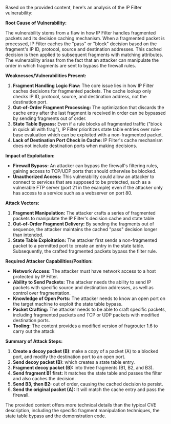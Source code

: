 Based on the provided content, here's an analysis of the IP Filter vulnerability:

**Root Cause of Vulnerability:**

The vulnerability stems from a flaw in how IP Filter handles fragmented packets and its decision caching mechanism. When a fragmented packet is processed, IP Filter caches the "pass" or "block" decision based on the fragment's IP ID, protocol, source and destination addresses. This cached decision is then applied to subsequent fragments with matching attributes. The vulnerability arises from the fact that an attacker can manipulate the order in which fragments are sent to bypass the firewall rules.

**Weaknesses/Vulnerabilities Present:**

1.  **Fragment Handling Logic Flaw:** The core issue lies in how IP Filter caches decisions for fragmented packets. The cache lookup only checks IP ID, protocol, source, and destination address, not the destination port.
2.  **Out-of-Order Fragment Processing:**  The optimization that discards the cache entry after the last fragment is received in order can be bypassed by sending fragments out of order.
3.  **State Table Bypass:**  Even if a rule blocks all fragmented traffic ("block in quick all with frag"), IP Filter prioritizes state table entries over rule-base evaluation which can be exploited with a non-fragmented packet.
4. **Lack of Destination Port Check in Cache:** IP Filter's cache mechanism does not include destination ports when making decisions.

**Impact of Exploitation:**

*   **Firewall Bypass:** An attacker can bypass the firewall's filtering rules, gaining access to TCP/UDP ports that should otherwise be blocked.
*   **Unauthorized Access:** This vulnerability could allow an attacker to connect to services that are supposed to be protected, such as a vulnerable FTP server (port 21 in the example) even if the attacker only has access to a service such as a webserver on port 80.

**Attack Vectors:**

1.  **Fragment Manipulation:** The attacker crafts a series of fragmented packets to manipulate the IP Filter's decision cache and state table
2.  **Out-of-Order Fragment Delivery:**  By sending the fragments out of sequence, the attacker maintains the cached "pass" decision longer than intended.
3.  **State Table Exploitation:** The attacker first sends a non-fragmented packet to a permitted port to create an entry in the state table. Subsequently, the crafted fragmented packets bypass the filter rule.

**Required Attacker Capabilities/Position:**

*   **Network Access:** The attacker must have network access to a host protected by IP Filter.
*   **Ability to Send Packets:** The attacker needs the ability to send IP packets with specific source and destination addresses, as well as control over fragmentation.
*   **Knowledge of Open Ports:** The attacker needs to know an open port on the target machine to exploit the state table bypass.
*   **Packet Crafting:** The attacker needs to be able to craft specific packets, including fragmented packets and TCP or UDP packets with modified destination ports.
*   **Tooling:** The content provides a modified version of fragrouter 1.6 to carry out the attack

**Summary of Attack Steps:**

1.  **Create a decoy packet (B)**: make a copy of a packet (A) to a blocked port, and modify the destination port to an open port.
2.  **Send decoy packet (B)**: which creates a state table entry.
3.  **Fragment decoy packet (B):**  into three fragments (B1, B2, and B3).
4.  **Send fragment B1 first:** It matches the state table and passes the filter and also caches the decision.
5.  **Send B3, then B2:**  out of order, causing the cached decision to persist.
6.  **Send the original packet (A):** It will match the cache entry and pass the firewall.

The provided content offers more technical details than the typical CVE description, including the specific fragment manipulation techniques, the state table bypass and the demonstration code.
